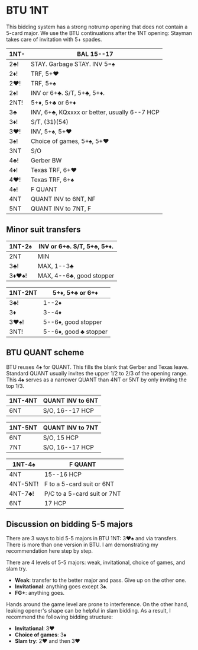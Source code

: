 # BTU 1NT

This bidding system has a strong notrump opening that does not contain a 5-card
major.  We use the BTU continuations after the 1NT opening: Stayman takes care
of invitation with 5+ spades.

| 1NT- | BAL 15--17 |
|------|------------|
| 2♣!  | STAY. Garbage STAY. INV 5=♠
| 2♦!  | TRF, 5+♥
| 2♥!  | TRF, 5+♠
| 2♠!  | INV or 6+♣.  S/T, 5+♣, 5+♦.
| 2NT! | 5+♦, 5+♣ or 6+♦
| 3♣   | INV, 6+♣, KQxxxx or better, usually 6--7 HCP
| 3♦!  | S/T, (31)(54)
| 3♥!  | INV, 5+♠, 5+♥
| 3♠!  | Choice of games, 5+♠, 5+♥
| 3NT  | S/O
| 4♣!  | Gerber BW
| 4♦!  | Texas TRF, 6+♥
| 4♥!  | Texas TRF, 6+♠
| 4♠!  | F QUANT
| 4NT  | QUANT INV to 6NT, NF
| 5NT  | QUANT INV to 7NT, F

## Minor suit transfers

| 1NT-2♠ | INV or 6+♣.  S/T, 5+♣, 5+♦. |
|--------|-----------------------------|
| 2NT    | MIN
| 3♣!    | MAX, 1--3♣
| 3♦♥♠!  | MAX, 4--6♣, good stopper

| 1NT-2NT | 5+♦, 5+♣ or 6+♦ |
|---------|-----------------|
| 3♣!     | 1--2♦
| 3♦      | 3--4♦
| 3♥♠!    | 5--6♦, good stopper
| 3NT!    | 5--6♦, good ♣ stopper

## BTU QUANT scheme

BTU reuses 4♠ for QUANT.  This fills the blank that Gerber and Texas leave.
Standard QUANT usually invites the upper 1/2 to 2/3 of the opening range.  This
4♠ serves as a narrower QUANT than 4NT or 5NT by only inviting the top 1/3.

| 1NT-4NT | QUANT INV to 6NT |
|---------|------------------|
| 6NT     | S/O, 16--17 HCP  |

| 1NT-5NT | QUANT INV to 7NT |
|---------|------------------|
| 6NT     | S/O, 15 HCP      |
| 7NT     | S/O, 16--17 HCP  |

| 1NT-4♠   | F QUANT |
|----------|---------|
| 4NT      | 15--16 HCP
| 4NT-5NT! | F to a 5-card suit or 6NT
| 4NT-7♣!  | P/C to a 5-card suit or 7NT
| 6NT      | 17 HCP

## Discussion on bidding 5-5 majors

There are 3 ways to bid 5-5 majors in BTU 1NT: 3♥♠ and via transfers.  There is
more than one version in BTU.  I am demonstrating my recommendation here step by
step.

There are 4 levels of 5-5 majors: weak, invitational, choice of games, and slam
try.

- **Weak**: transfer to the better major and pass.  Give up on the other one.
- **Invitational**: anything goes except 3♠.
- **FG+**: anything goes.

Hands around the game level are prone to interference.  On the other hand,
leaking opener's shape can be helpful in slam bidding.  As a result, I
recommend the following bidding structure:

- **Invitational**: 3♥
- **Choice of games**: 3♠
- **Slam try**: 2♥ and then 3♥
